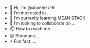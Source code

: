 - 👋 Hi, I’m @aboelezz-R
- 👀 I’m interested in ...
- 🌱 I’m currently learning MEAN STACK
- 💞️ I’m looking to collaborate on ...
- 📫 How to reach me ...
- 😄 Pronouns: ...
- ⚡ Fun fact: ... 

<!---
aboelezz-R/aboelezz-R is a ✨ special ✨ repository because its `README.md` (this file) appears on your GitHub profile.
You can click the Preview link to take a look at your changes.
--->
